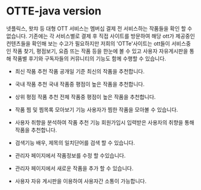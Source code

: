 # OTTE-java version

넷플릭스, 왓챠 등 대형 OTT 서비스는 멤버십 결제 전 서비스하는 작품들을  확인 할 수 없습니다. 
기존에는 각 서비스별로 결제 후 직접 사이트를 방문하여 해당 ott가 제공중인 컨텐츠들을 확인해 보는 수고가 필요하지만
저희의 'OTTe'사이트는 ott들이 서비스중인 작품 찾기, 평점보기, 요즘 뜨는 작품 등을 한눈에 볼 수 있고
사용자 자유게시판을 통해 작품별 후기와 구독자들의 커뮤니티의 기능도 함께 수행할 수 있습니다.

- 최신 작품 추천
 작품 공개일 기준 최신의 작품을 추천합니다.
 
- 국내 작품 추천
 국내 작품중 평점이 높은 작품을 추천합니다.
 
- 상위 평점 작품 추천
 전체 작품중 평점이 높은 작품을 추천합니다.
 
- 작품 찜 및 찜목록 모아보기 기능
 사용자가 찜한 작품을 모아볼 수 있습니다.
 
- 사용자 취향을 분석하여 작품 추천 기능
 회원가입시 입력받은 사용자의 취향을 통해 작품을 추천합니다.
 
- 검색기능
 배우, 제목의 일치단어를 검색 할 수 있습니다.

- 관리자 페이지에서 작품정보를 수정 할 수있습니다.

- 관리자 페이지에서 새로운 작품을 추가 할 수 있습니다.

- 사용자 자유 게시판을 이용하여 사용자간 소통이 가능합니다. 
  

